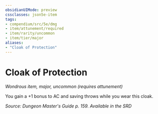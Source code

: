 ```yaml
---
obsidianUIMode: preview
cssclasses: json5e-item
tags:
- compendium/src/5e/dmg
- item/attunement/required
- item/rarity/uncommon
- item/tier/major
aliases: 
- "Cloak of Protection"
---
```

# Cloak of Protection
*Wondrous item, major, uncommon (requires attunement)*  


You gain a +1 bonus to AC and saving throws while you wear this cloak.

*Source: Dungeon Master's Guide p. 159. Available in the <span title='Systems Reference Document (5.1)'>SRD</span>*